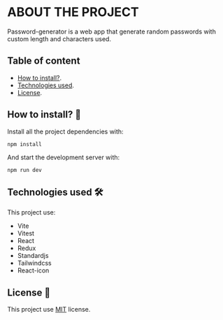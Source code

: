 # ABOUT THE PROJECT
Password-generator is a web app that generate random passwords with custom length and characters used.

## Table of content
- [How to install?](#HOW-TO-INSTALL).
- [Technologies used](#TECHNOLOGIES-USED).
- [License](#LICENSE).

## How to install? 🚀
Install all the project dependencies with:
```
npm install
```

And start the development server with:

```
npm run dev
```

## Technologies used 🛠
This project use:
- Vite
- Vitest
- React
- Redux
- Standardjs
- Tailwindcss
- React-icon


## License 📝
This project use
[MIT](https://choosealicense.com/licenses/mit/)
license.